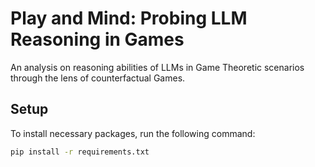 # Play and Mind: Probing LLM Reasoning in Games
An analysis on reasoning abilities of LLMs in Game Theoretic scenarios through the lens of counterfactual Games.


## Setup

To install necessary packages, run the following command:

```sh
pip install -r requirements.txt
```